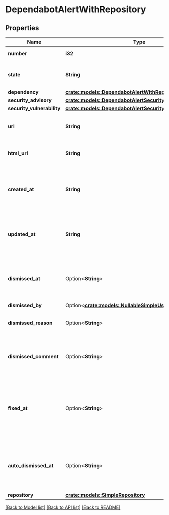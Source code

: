# DependabotAlertWithRepository

## Properties

Name | Type | Description | Notes
------------ | ------------- | ------------- | -------------
**number** | **i32** | The security alert number. | [readonly]
**state** | **String** | The state of the Dependabot alert. | [readonly]
**dependency** | [**crate::models::DependabotAlertWithRepositoryDependency**](dependabot_alert_with_repository_dependency.md) |  | 
**security_advisory** | [**crate::models::DependabotAlertSecurityAdvisory**](dependabot-alert-security-advisory.md) |  | 
**security_vulnerability** | [**crate::models::DependabotAlertSecurityVulnerability**](dependabot-alert-security-vulnerability.md) |  | 
**url** | **String** | The REST API URL of the alert resource. | [readonly]
**html_url** | **String** | The GitHub URL of the alert resource. | [readonly]
**created_at** | **String** | The time that the alert was created in ISO 8601 format: `YYYY-MM-DDTHH:MM:SSZ`. | [readonly]
**updated_at** | **String** | The time that the alert was last updated in ISO 8601 format: `YYYY-MM-DDTHH:MM:SSZ`. | [readonly]
**dismissed_at** | Option<**String**> | The time that the alert was dismissed in ISO 8601 format: `YYYY-MM-DDTHH:MM:SSZ`. | [readonly]
**dismissed_by** | Option<[**crate::models::NullableSimpleUser**](nullable-simple-user.md)> |  | 
**dismissed_reason** | Option<**String**> | The reason that the alert was dismissed. | 
**dismissed_comment** | Option<**String**> | An optional comment associated with the alert's dismissal. | 
**fixed_at** | Option<**String**> | The time that the alert was no longer detected and was considered fixed in ISO 8601 format: `YYYY-MM-DDTHH:MM:SSZ`. | [readonly]
**auto_dismissed_at** | Option<**String**> | The time that the alert was auto-dismissed in ISO 8601 format: `YYYY-MM-DDTHH:MM:SSZ`. | [optional][readonly]
**repository** | [**crate::models::SimpleRepository**](simple-repository.md) |  | 

[[Back to Model list]](../README.md#documentation-for-models) [[Back to API list]](../README.md#documentation-for-api-endpoints) [[Back to README]](../README.md)


